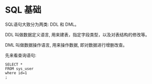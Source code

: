 # SQL 基础


SQL语句大致分为两类:  DDL 和 DML。

DDL 叫做数据定义语言, 用来建表，指定字段类型，以及对表结构的修改等。

DML 叫做数据操作语言, 用来操作数据, 即对数据进行增删改查。

先来看查询语句:

```
SELECT *
FROM sys_user
where id=1
;
```















